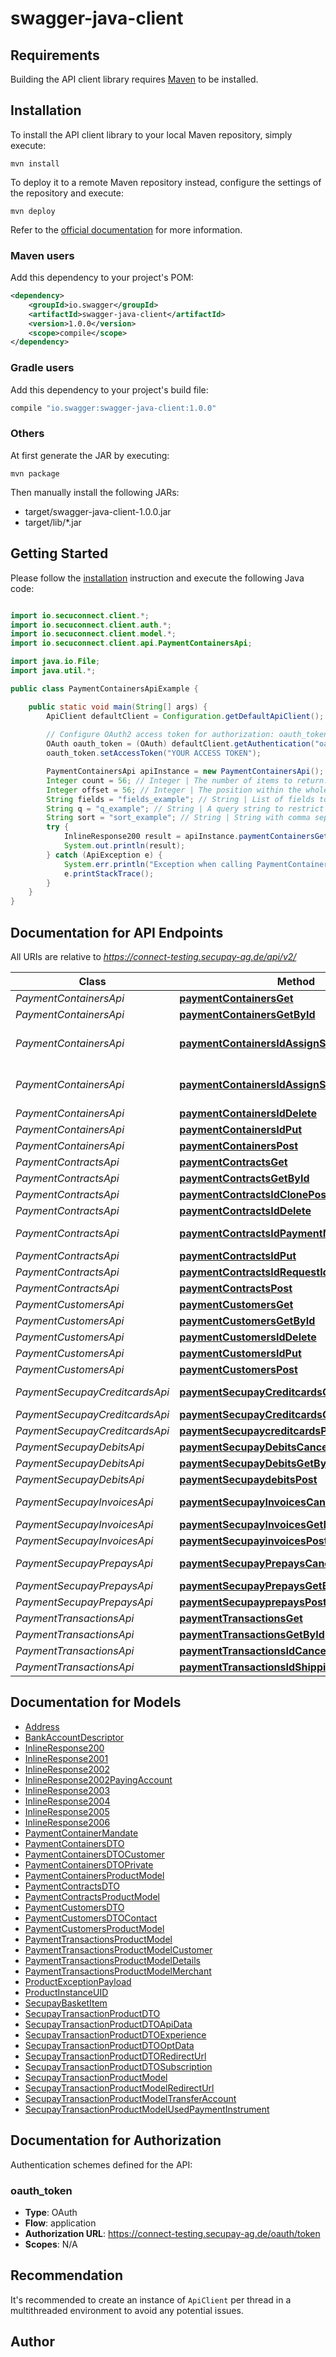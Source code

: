# swagger-java-client

## Requirements

Building the API client library requires [Maven](https://maven.apache.org/) to be installed.

## Installation

To install the API client library to your local Maven repository, simply execute:

```shell
mvn install
```

To deploy it to a remote Maven repository instead, configure the settings of the repository and execute:

```shell
mvn deploy
```

Refer to the [official documentation](https://maven.apache.org/plugins/maven-deploy-plugin/usage.html) for more information.

### Maven users

Add this dependency to your project's POM:

```xml
<dependency>
    <groupId>io.swagger</groupId>
    <artifactId>swagger-java-client</artifactId>
    <version>1.0.0</version>
    <scope>compile</scope>
</dependency>
```

### Gradle users

Add this dependency to your project's build file:

```groovy
compile "io.swagger:swagger-java-client:1.0.0"
```

### Others

At first generate the JAR by executing:

    mvn package

Then manually install the following JARs:

* target/swagger-java-client-1.0.0.jar
* target/lib/*.jar

## Getting Started

Please follow the [installation](#installation) instruction and execute the following Java code:

```java

import io.secuconnect.client.*;
import io.secuconnect.client.auth.*;
import io.secuconnect.client.model.*;
import io.secuconnect.client.api.PaymentContainersApi;

import java.io.File;
import java.util.*;

public class PaymentContainersApiExample {

    public static void main(String[] args) {
        ApiClient defaultClient = Configuration.getDefaultApiClient();
        
        // Configure OAuth2 access token for authorization: oauth_token
        OAuth oauth_token = (OAuth) defaultClient.getAuthentication("oauth_token");
        oauth_token.setAccessToken("YOUR ACCESS TOKEN");

        PaymentContainersApi apiInstance = new PaymentContainersApi();
        Integer count = 56; // Integer | The number of items to return.
        Integer offset = 56; // Integer | The position within the whole result set to start returning items (First element is at 0).
        String fields = "fields_example"; // String | List of fields to include in the result. Nested properties can be accessed with this notation: prop1.prop2  Example: prop3,prop1.prop2
        String q = "q_example"; // String | A query string to restrict the returned items to given conditions. The query string must consist of any combination of single expressions in the form property:condition.  *                      A condition may contain:  *                          - wildcard \"*\" for any number of characters  *                          - wildcard \"?\" for one character  *                          - ranges in the form [value TO value]  *  *                     Single expressions may combined by 'AND', 'OR', 'NOT' operators and parenthesis '(', ')' for grouping.  *                     Property names can be nested like \"prop1.prop2\".  *                     Example: (NOT customer.name:meier*) AND (customer.age:[30 TO 40] OR customer.age:[50 TO 60])                           *                      
        String sort = "sort_example"; // String | String with comma separated pairs of field:order (e.g. contact.surname:asc,contact.comapnyname:desc). Result set will be sorted by included fields, in ascending 'asc', or descending 'dsc' order.
        try {
            InlineResponse200 result = apiInstance.paymentContainersGet(count, offset, fields, q, sort);
            System.out.println(result);
        } catch (ApiException e) {
            System.err.println("Exception when calling PaymentContainersApi#paymentContainersGet");
            e.printStackTrace();
        }
    }
}

```

## Documentation for API Endpoints

All URIs are relative to *https://connect-testing.secupay-ag.de/api/v2/*

Class | Method | HTTP request | Description
------------ | ------------- | ------------- | -------------
*PaymentContainersApi* | [**paymentContainersGet**](docs/PaymentContainersApi.md#paymentContainersGet) | **GET** Payment/Containers | 
*PaymentContainersApi* | [**paymentContainersGetById**](docs/PaymentContainersApi.md#paymentContainersGetById) | **GET** Payment/Containers/{id} | 
*PaymentContainersApi* | [**paymentContainersIdAssignSecondaryIdDelete**](docs/PaymentContainersApi.md#paymentContainersIdAssignSecondaryIdDelete) | **DELETE** Payment/Containers/{id}/assign/{secondary-id} | 
*PaymentContainersApi* | [**paymentContainersIdAssignSecondaryIdPost**](docs/PaymentContainersApi.md#paymentContainersIdAssignSecondaryIdPost) | **POST** Payment/Containers/{id}/assign/{secondary-id} | 
*PaymentContainersApi* | [**paymentContainersIdDelete**](docs/PaymentContainersApi.md#paymentContainersIdDelete) | **DELETE** Payment/Containers/{id} | 
*PaymentContainersApi* | [**paymentContainersIdPut**](docs/PaymentContainersApi.md#paymentContainersIdPut) | **PUT** Payment/Containers/{id} | 
*PaymentContainersApi* | [**paymentContainersPost**](docs/PaymentContainersApi.md#paymentContainersPost) | **POST** Payment/Containers | 
*PaymentContractsApi* | [**paymentContractsGet**](docs/PaymentContractsApi.md#paymentContractsGet) | **GET** Payment/Contracts | 
*PaymentContractsApi* | [**paymentContractsGetById**](docs/PaymentContractsApi.md#paymentContractsGetById) | **GET** Payment/Contracts/{id} | 
*PaymentContractsApi* | [**paymentContractsIdClonePost**](docs/PaymentContractsApi.md#paymentContractsIdClonePost) | **POST** Payment/Contracts/{id}/clone | 
*PaymentContractsApi* | [**paymentContractsIdDelete**](docs/PaymentContractsApi.md#paymentContractsIdDelete) | **DELETE** Payment/Contracts/{id} | 
*PaymentContractsApi* | [**paymentContractsIdPaymentMethodsGet**](docs/PaymentContractsApi.md#paymentContractsIdPaymentMethodsGet) | **GET** Payment/Contracts/{id}/PaymentMethods | 
*PaymentContractsApi* | [**paymentContractsIdPut**](docs/PaymentContractsApi.md#paymentContractsIdPut) | **PUT** Payment/Contracts/{id} | 
*PaymentContractsApi* | [**paymentContractsIdRequestIdPost**](docs/PaymentContractsApi.md#paymentContractsIdRequestIdPost) | **POST** Payment/Contracts/{id}/RequestId | 
*PaymentContractsApi* | [**paymentContractsPost**](docs/PaymentContractsApi.md#paymentContractsPost) | **POST** Payment/Contracts | 
*PaymentCustomersApi* | [**paymentCustomersGet**](docs/PaymentCustomersApi.md#paymentCustomersGet) | **GET** Payment/Customers | 
*PaymentCustomersApi* | [**paymentCustomersGetById**](docs/PaymentCustomersApi.md#paymentCustomersGetById) | **GET** Payment/Customers/{id} | 
*PaymentCustomersApi* | [**paymentCustomersIdDelete**](docs/PaymentCustomersApi.md#paymentCustomersIdDelete) | **DELETE** Payment/Customers/{id} | 
*PaymentCustomersApi* | [**paymentCustomersIdPut**](docs/PaymentCustomersApi.md#paymentCustomersIdPut) | **PUT** Payment/Customers/{id} | 
*PaymentCustomersApi* | [**paymentCustomersPost**](docs/PaymentCustomersApi.md#paymentCustomersPost) | **POST** Payment/Customers | 
*PaymentSecupayCreditcardsApi* | [**paymentSecupayCreditcardsCancelById**](docs/PaymentSecupayCreditcardsApi.md#paymentSecupayCreditcardsCancelById) | **POST** Payment/Secupaycreditcards/{hash}/cancel | 
*PaymentSecupayCreditcardsApi* | [**paymentSecupayCreditcardsGetById**](docs/PaymentSecupayCreditcardsApi.md#paymentSecupayCreditcardsGetById) | **GET** Payment/Secupaycreditcards/{hash} | 
*PaymentSecupayCreditcardsApi* | [**paymentSecupaycreditcardsPost**](docs/PaymentSecupayCreditcardsApi.md#paymentSecupaycreditcardsPost) | **POST** Payment/Secupaycreditcards | 
*PaymentSecupayDebitsApi* | [**paymentSecupayDebitsCancelById**](docs/PaymentSecupayDebitsApi.md#paymentSecupayDebitsCancelById) | **POST** Payment/Secupaydebits/{hash}/cancel | 
*PaymentSecupayDebitsApi* | [**paymentSecupayDebitsGetById**](docs/PaymentSecupayDebitsApi.md#paymentSecupayDebitsGetById) | **GET** Payment/Secupaydebits/{hash} | 
*PaymentSecupayDebitsApi* | [**paymentSecupaydebitsPost**](docs/PaymentSecupayDebitsApi.md#paymentSecupaydebitsPost) | **POST** Payment/Secupaydebits | 
*PaymentSecupayInvoicesApi* | [**paymentSecupayInvoicesCancelById**](docs/PaymentSecupayInvoicesApi.md#paymentSecupayInvoicesCancelById) | **POST** Payment/Secupayinvoices/{hash}/cancel | 
*PaymentSecupayInvoicesApi* | [**paymentSecupayInvoicesGetById**](docs/PaymentSecupayInvoicesApi.md#paymentSecupayInvoicesGetById) | **GET** Payment/Secupayinvoices/{hash} | 
*PaymentSecupayInvoicesApi* | [**paymentSecupayinvoicesPost**](docs/PaymentSecupayInvoicesApi.md#paymentSecupayinvoicesPost) | **POST** Payment/Secupayinvoices | 
*PaymentSecupayPrepaysApi* | [**paymentSecupayPrepaysCancelById**](docs/PaymentSecupayPrepaysApi.md#paymentSecupayPrepaysCancelById) | **POST** Payment/Secupayprepays/{hash}/cancel | 
*PaymentSecupayPrepaysApi* | [**paymentSecupayPrepaysGetById**](docs/PaymentSecupayPrepaysApi.md#paymentSecupayPrepaysGetById) | **GET** Payment/Secupayprepays/{hash} | 
*PaymentSecupayPrepaysApi* | [**paymentSecupayprepaysPost**](docs/PaymentSecupayPrepaysApi.md#paymentSecupayprepaysPost) | **POST** Payment/Secupayprepays | 
*PaymentTransactionsApi* | [**paymentTransactionsGet**](docs/PaymentTransactionsApi.md#paymentTransactionsGet) | **GET** Payment/Transactions | 
*PaymentTransactionsApi* | [**paymentTransactionsGetById**](docs/PaymentTransactionsApi.md#paymentTransactionsGetById) | **GET** Payment/Transactions/{id} | 
*PaymentTransactionsApi* | [**paymentTransactionsIdCancelPost**](docs/PaymentTransactionsApi.md#paymentTransactionsIdCancelPost) | **POST** Payment/Transactions/{id}/cancel | 
*PaymentTransactionsApi* | [**paymentTransactionsIdShippingUrlGet**](docs/PaymentTransactionsApi.md#paymentTransactionsIdShippingUrlGet) | **GET** Payment/Transactions/{id}/shippingUrl | 


## Documentation for Models

 - [Address](docs/Address.md)
 - [BankAccountDescriptor](docs/BankAccountDescriptor.md)
 - [InlineResponse200](docs/InlineResponse200.md)
 - [InlineResponse2001](docs/InlineResponse2001.md)
 - [InlineResponse2002](docs/InlineResponse2002.md)
 - [InlineResponse2002PayingAccount](docs/InlineResponse2002PayingAccount.md)
 - [InlineResponse2003](docs/InlineResponse2003.md)
 - [InlineResponse2004](docs/InlineResponse2004.md)
 - [InlineResponse2005](docs/InlineResponse2005.md)
 - [InlineResponse2006](docs/InlineResponse2006.md)
 - [PaymentContainerMandate](docs/PaymentContainerMandate.md)
 - [PaymentContainersDTO](docs/PaymentContainersDTO.md)
 - [PaymentContainersDTOCustomer](docs/PaymentContainersDTOCustomer.md)
 - [PaymentContainersDTOPrivate](docs/PaymentContainersDTOPrivate.md)
 - [PaymentContainersProductModel](docs/PaymentContainersProductModel.md)
 - [PaymentContractsDTO](docs/PaymentContractsDTO.md)
 - [PaymentContractsProductModel](docs/PaymentContractsProductModel.md)
 - [PaymentCustomersDTO](docs/PaymentCustomersDTO.md)
 - [PaymentCustomersDTOContact](docs/PaymentCustomersDTOContact.md)
 - [PaymentCustomersProductModel](docs/PaymentCustomersProductModel.md)
 - [PaymentTransactionsProductModel](docs/PaymentTransactionsProductModel.md)
 - [PaymentTransactionsProductModelCustomer](docs/PaymentTransactionsProductModelCustomer.md)
 - [PaymentTransactionsProductModelDetails](docs/PaymentTransactionsProductModelDetails.md)
 - [PaymentTransactionsProductModelMerchant](docs/PaymentTransactionsProductModelMerchant.md)
 - [ProductExceptionPayload](docs/ProductExceptionPayload.md)
 - [ProductInstanceUID](docs/ProductInstanceUID.md)
 - [SecupayBasketItem](docs/SecupayBasketItem.md)
 - [SecupayTransactionProductDTO](docs/SecupayTransactionProductDTO.md)
 - [SecupayTransactionProductDTOApiData](docs/SecupayTransactionProductDTOApiData.md)
 - [SecupayTransactionProductDTOExperience](docs/SecupayTransactionProductDTOExperience.md)
 - [SecupayTransactionProductDTOOptData](docs/SecupayTransactionProductDTOOptData.md)
 - [SecupayTransactionProductDTORedirectUrl](docs/SecupayTransactionProductDTORedirectUrl.md)
 - [SecupayTransactionProductDTOSubscription](docs/SecupayTransactionProductDTOSubscription.md)
 - [SecupayTransactionProductModel](docs/SecupayTransactionProductModel.md)
 - [SecupayTransactionProductModelRedirectUrl](docs/SecupayTransactionProductModelRedirectUrl.md)
 - [SecupayTransactionProductModelTransferAccount](docs/SecupayTransactionProductModelTransferAccount.md)
 - [SecupayTransactionProductModelUsedPaymentInstrument](docs/SecupayTransactionProductModelUsedPaymentInstrument.md)


## Documentation for Authorization

Authentication schemes defined for the API:
### oauth_token

- **Type**: OAuth
- **Flow**: application
- **Authorization URL**: https://connect-testing.secupay-ag.de/oauth/token
- **Scopes**: N/A


## Recommendation

It's recommended to create an instance of `ApiClient` per thread in a multithreaded environment to avoid any potential issues.

## Author



